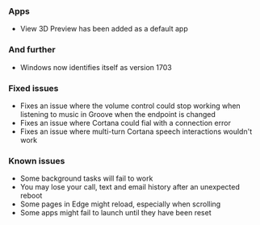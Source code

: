 ### Apps
- View 3D Preview has been added as a default app

### And further
- Windows now identifies itself as version 1703

### Fixed issues
- Fixes an issue where the volume control could stop working when listening to music in Groove when the endpoint is changed
- Fixes an issue where Cortana could fial with a connection error
- Fixes an issue where multi-turn Cortana speech interactions wouldn't work

### Known issues
- Some background tasks will fail to work
- You may lose your call, text and email history after an unexpected reboot
- Some pages in Edge might reload, especially when scrolling
- Some apps might fail to launch until they have been reset